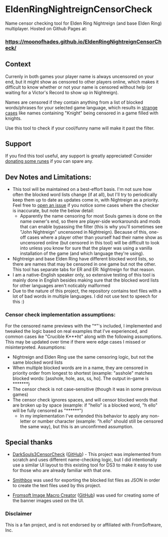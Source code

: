 # EldenRingNightreignCensorCheck

Name censor checking tool for Elden Ring Nightreign (and base Elden Ring) multiplayer. Hosted on Github Pages at:

### https://moonofhades.github.io/EldenRingNightreignCensorCheck/

## Context

Currenly in both games your player name is always uncensored on your end, but it might show as censored to other players online, which makes it difficult to know whether or not your name is censored without help (or waiting for a Victor's Record to show up in Nightreign).

Names are censored if they contain anything from a list of blocked words/phrases for your selected game language, which results in [strange cases](https://en.wikipedia.org/wiki/Scunthorpe_problem) like names containing "Knight" being censored in a game filled with knights.

Use this tool to check if your cool/funny name will make it past the filter.

## Support

If you find this tool useful, any support is greatly appreciated! Consider [donating some runes](https://ko-fi.com/moonofhades) if you can spare any.

## Dev Notes and Limitations:

- This tool will be maintained on a best-effort basis. I'm not sure how often the blocked word lists change (if at all), but I'll try to periodically keep them up to date as updates come in, with Nightreign as a priority. Feel free to [open an issue](https://github.com/MoonOfHades/EldenRingNightreignCensorCheck/issues) if you notice some cases where the checker is inaccurate, but note the below detail:
  - Apparently the name censoring for most Souls games is done on the name owner's end, so there are player-side workarounds and mods that can enable bypassing the filter (this is why you'll sometimes see "John Nightreign" uncensored in Nightreign). Because of this, one-off cases where a player other than yourself had their name show as uncensored online (but censored in this tool) will be difficult to look into unless you know for sure that the player was using a vanilla installation of the game (and which language they're using).
- Nightreign and base Elden Ring have different blocked word lists, so there are names that may be censored in one game but not the other. This tool has separate tabs for ER and ER: Nightreign for that reason.
- I am a native-English speaker only, so extensive testing of this tool is mainly done in English besides making sure that the blocked word lists for other languages aren't noticably malformed
- Due to the nature of this project, the repository contains text files with a lot of bad words in multiple languages. I did not use text to speech for this :)

### Censor check implementation assumptions:

For the censored name previews with the "\*"'s included, I implemented and tweaked the logic based on real examples that I've experienced, and common cases ike "Crucible K\*\*\*ht" along with the following assumptions. This may be updated over time if there were edge cases I missed or misinterpreted. Assumptions:

- Nightreign and Elden Ring use the same censoring logic, but not the same blocked word lists
- When multiple blocked words are in a name, they are censored in priority order from longest to shortest (example: "asshole" matches blocked words: [asshole, hole, ass, ss, ho]. The output in-game is \*\*\*\*\*\*\*)
- The censor check is not case-sensitive (though it was in some previous games)
- The censor check ignores spaces, and will censor blocked words that are broken up by space (example: if "hello" is a blocked word, "h ello" will be fully censored as "\*\*\*\*\*\*")
  - In my implementation I've extended this behavior to apply any non-letter or number character (example: "h.ello" should still be censored the same way), but this is an unconfirmed assumption.

## Special thanks

- [DarkSouls3CensorCheck](https://omgftw.github.io/DarkSouls3CensorCheck/) ([GitHub](https://github.com/omgftw/DarkSouls3CensorCheck?tab=readme-ov-file)) - This project was implemented from scratch and uses different name-checking logic, but I did intentionally use a similar UI layout to this existing tool for DS3 to make it easy to use for those who are already familiar with that one.

- [Smithbox](https://github.com/vawser/Smithbox) was used for exporting the blocked list files as JSON in order to create the text files used by this project.

- [Fromsoft Image Macro Creator](https://rezuaq.be/new-area/image-creator/) ([GitHub](https://github.com/Sibert-Aerts/sibert-aerts.github.io)) was used for creating some of the banner images used on the UI.

### Disclaimer

This is a fan project, and is not endorsed by or affiliated with FromSoftware, Inc.
